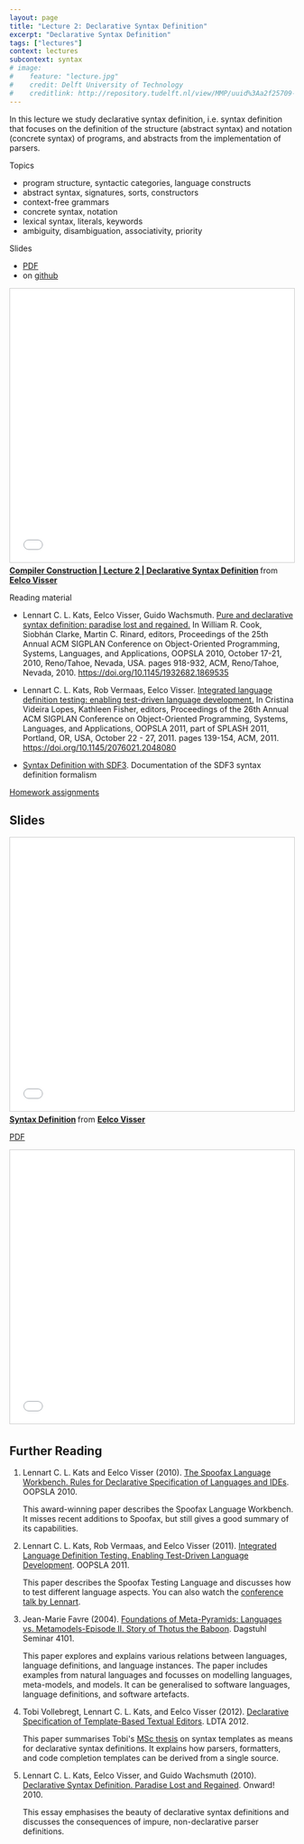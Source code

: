 ```yaml
---
layout: page
title: "Lecture 2: Declarative Syntax Definition"
excerpt: "Declarative Syntax Definition"
tags: ["lectures"]
context: lectures
subcontext: syntax
# image:
#    feature: "lecture.jpg"
#    credit: Delft University of Technology
#    creditlink: http://repository.tudelft.nl/view/MMP/uuid%3Aa2f25709-c56e-453e-9394-4a05acf603a4/
---
```


In this lecture we study declarative syntax definition, i.e. syntax definition that focuses on the definition of the structure (abstract syntax) and notation (concrete syntax) of programs, and abstracts from the implementation of parsers.

Topics

  - program structure, syntactic categories, language constructs
  - abstract syntax, signatures, sorts, constructors
  - context-free grammars
  - concrete syntax, notation
  - lexical syntax, literals, keywords
  - ambiguity, disambiguation, associativity, priority

Slides

  - [PDF](https://github.com/TUDelft-CS4200-2018/lectures/raw/master/02-syntax-definition/CS4200-2018-2-syntax-definition.pdf)
  - on [github](https://github.com/TUDelft-CS4200-2018/lectures/tree/master/02-syntax-definition)

<iframe src="//www.slideshare.net/slideshow/embed_code/key/JVi9jxdHornHQV" width="595" height="485" frameborder="0" marginwidth="0" marginheight="0" scrolling="no" style="border:1px solid #CCC; border-width:1px; margin-bottom:5px; max-width: 100%;" allowfullscreen> </iframe> <div style="margin-bottom:5px"> <strong> <a href="//www.slideshare.net/eelcovisser/compiler-construction-lecture-2-declarative-syntax-definition" title="Compiler Construction | Lecture 2 | Declarative Syntax Definition" target="_blank">Compiler Construction | Lecture 2 | Declarative Syntax Definition</a> </strong> from <strong><a href="https://www.slideshare.net/eelcovisser" target="_blank">Eelco Visser</a></strong> </div>

Reading material

* Lennart C. L. Kats, Eelco Visser, Guido Wachsmuth. [Pure and declarative syntax definition: paradise lost and regained.](https://doi.org/10.1145/1932682.1869535) In William R. Cook, Siobhán Clarke, Martin C. Rinard, editors, Proceedings of the 25th Annual ACM SIGPLAN Conference on Object-Oriented Programming, Systems, Languages, and Applications, OOPSLA 2010, October 17-21, 2010, Reno/Tahoe, Nevada, USA. pages 918-932, ACM, Reno/Tahoe, Nevada, 2010. <https://doi.org/10.1145/1932682.1869535>

* Lennart C. L. Kats, Rob Vermaas, Eelco Visser. [Integrated language definition testing: enabling test-driven language development.](https://doi.org/10.1145/2076021.2048080) In Cristina Videira Lopes, Kathleen Fisher, editors, Proceedings of the 26th Annual ACM SIGPLAN Conference on Object-Oriented Programming, Systems, Languages, and Applications, OOPSLA 2011, part of SPLASH 2011, Portland, OR, USA, October 22 - 27, 2011. pages 139-154, ACM, 2011. <https://doi.org/10.1145/2076021.2048080>

* [Syntax Definition with SDF3](http://www.metaborg.org/en/latest/source/langdev/meta/lang/sdf3/index.html). Documentation of the SDF3 syntax definition formalism

[Homework assignments](/assignments/week1.2/)



## Slides

<iframe src="//www.slideshare.net/slideshow/embed_code/key/Ama8A9imFeKYWm" width="595" height="485" frameborder="0" marginwidth="0" marginheight="0" scrolling="no" style="border:1px solid #CCC; border-width:1px; margin-bottom:5px; max-width: 100%;" allowfullscreen> </iframe> <div style="margin-bottom:5px"> <strong> <a href="//www.slideshare.net/eelcovisser/syntax-definition" title="Syntax Definition" target="_blank">Syntax Definition</a> </strong> from <strong><a target="_blank" href="//www.slideshare.net/eelcovisser">Eelco Visser</a></strong> </div>

[PDF](https://github.com/TUDelft-IN4303-2016/lectures/blob/master/03-syntax-definition/Syntax%20Definition.pdf)

<iframe src="//www.slideshare.net/slideshow/embed_code/key/g88Yv7p02v7RYu" width="595" height="485" frameborder="0" marginwidth="0" marginheight="0" scrolling="no" style="border:1px solid #CCC; border-width:1px; margin-bottom:5px; max-width: 100%;" allowfullscreen> </iframe>

## Further Reading

1.  Lennart C. L. Kats and Eelco Visser (2010). [The Spoofax Language Workbench. Rules for Declarative Specification of Languages and IDEs](http://swerl.tudelft.nl/twiki/pub/Main/TechnicalReports/TUD-SERG-2010-029.pdf). OOPSLA 2010.

    This award-winning paper describes the Spoofax Language Workbench. It misses recent additions to Spoofax, but still gives a good summary of its capabilities.

2.  Lennart C. L. Kats, Rob Vermaas, and Eelco Visser (2011). [Integrated Language Definition Testing. Enabling Test-Driven Language Development](http://swerl.tudelft.nl/twiki/pub/Main/TechnicalReports/TUD-SERG-2011-011.pdf). OOPSLA 2011.

    This paper describes the Spoofax Testing Language and discusses how to test different language aspects. You can also watch the [conference talk by Lennart](http://www.infoq.com/presentations/Testing-Domain-Specific-Languages).

3.  Jean-Marie Favre (2004). [Foundations of Meta-Pyramids: Languages vs. Metamodels-Episode II. Story of Thotus the Baboon](http://drops.dagstuhl.de/opus/volltexte/2005/21/pdf/04101.FavreJeanMarie.Paper.pdf). Dagstuhl Seminar 4101.

    This paper explores and explains various relations between languages, language definitions, and language instances. The paper includes examples from natural languages and focusses on modelling languages, meta-models, and models. It can be generalised to software languages, language definitions, and software artefacts.

4.  Tobi Vollebregt, Lennart C. L. Kats, and Eelco Visser (2012). [Declarative Specification of Template-Based Textual Editors](http://www.lclnet.nl/publications/specification-of-template-based-editors.pdf). LDTA 2012.

    This paper summarises Tobi's [MSc thesis](http://repository.tudelft.nl/view/ir/uuid%3A8907468c-b102-4a35-aa84-d49bb2110541/) on syntax templates as means for declarative syntax definitions. It explains how parsers, formatters, and code completion templates can be derived from a single source.

5.  Lennart C. L. Kats, Eelco Visser, and Guido Wachsmuth (2010). [Declarative Syntax Definition. Paradise Lost and Regained](http://swerl.tudelft.nl/twiki/pub/Main/TechnicalReports/TUD-SERG-2010-019.pdf). Onward! 2010.

    This essay emphasises the beauty of declarative syntax definitions and discusses the consequences of impure, non-declarative parser definitions.
